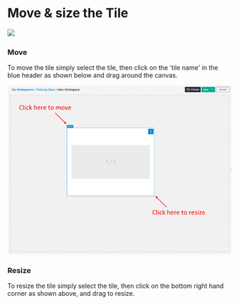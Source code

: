 # Move & size the Tile

![](../.gitbook/assets/move\_and\_resize.gif)

### Move

To move the tile simply select the tile, then click on the 'tile name' in the blue header as shown below and drag around the canvas.

![](<../.gitbook/assets/image (39) (1) (1).png>)

### Resize

To resize the tile simply select the tile, then click on the bottom right hand corner as shown above, and drag to resize.
